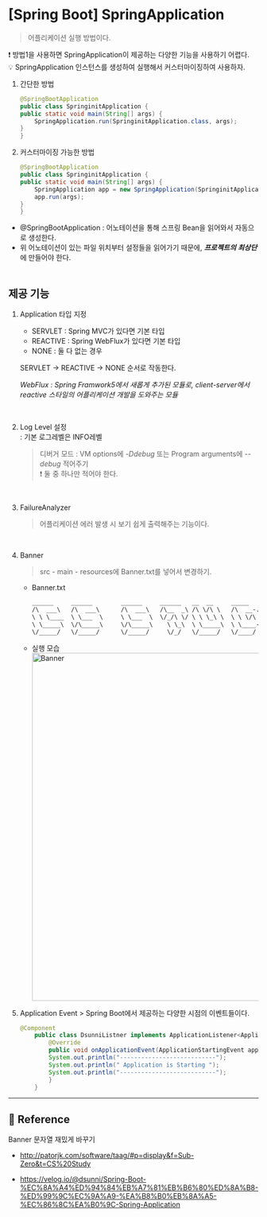 # [Spring Boot] SpringApplication

> 어플리케이션 실행 방법이다.

❗️ 방법1을 사용하면 SpringApplication이 제공하는 다양한 기능을 사용하기 어렵다.  
💡 SpringApplication 인스턴스를 생성하여 실행해서 커스터마이징하여 사용하자.

1. 간단한 방법

   ```java
   @SpringBootApplication
   public class SpringinitApplication {
   public static void main(String[] args) {
       SpringApplication.run(SpringinitApplication.class, args);
   }
   }
   ```

2. 커스터마이징 가능한 방법

   ```java
   @SpringBootApplication
   public class SpringinitApplication {
   public static void main(String[] args) {
       SpringApplication app = new SpringApplication(SpringinitApplication.class);
       app.run(args);
   }
   }
   ```

- @SpringBootApplication : 어노테이션을 통해 스프링 Bean을 읽어와서 자동으로 생성한다.
- 위 어노테이션이 있는 파일 위치부터 설정들을 읽어가기 때문에, <b>_프로젝트의 최상단_</b>에 만들어야 한다.
  <br/>
  <br/>

## 제공 기능

1.  Application 타입 지정

    - SERVLET : Spring MVC가 있다면 기본 타입
    - REACTIVE : Spring WebFlux가 있다면 기본 타입
    - NONE : 둘 다 없는 경우

    SERVLET -> REACTIVE -> NONE 순서로 작동한다.

    _WebFlux : Spring Framwork5에서 새롭게 추가된 모듈로, client-server에서 reactive 스타일의 어플리케이션 개발을 도와주는 모듈_

    <br>

2.  Log Level 설정  
     : 기본 로그레벨은 INFO레벨

    > 디버거 모드 : VM options에 _-Ddebug_ 또는 Program arguments에 _--debug_ 적어주기  
    > ❗️ 둘 중 하나만 적어야 한다.

<br>

3.  FailureAnalyzer

    > 어플리케이션 에러 발생 시 보기 쉽게 출력해주는 기능이다.

<br>

4.  Banner

    > src - main - resources에 Banner.txt를 넣어서 변경하기.

    - Banner.txt

      ```txt
      ______     ______        ______     ______   __  __     _____     __  __
      /\  ___\   /\  ___\      /\  ___\   /\__  _\ /\ \/\ \   /\  __-.  /\ \_\ \
      \ \ \____  \ \___  \     \ \___  \  \/_/\ \/ \ \ \_\ \  \ \ \/\ \ \ \____ \
      \ \_____\  \/\_____\     \/\_____\    \ \_\  \ \_____\  \ \____-  \/\_____\
      \/_____/   \/_____/      \/_____/     \/_/   \/_____/   \/____/   \/_____/
      ```

    - 실행 모습
      <img width="700" alt="Banner" src="https://user-images.githubusercontent.com/63037344/146664812-a530e511-fea6-4864-bf20-7d21c6b2f960.png">

5.  Application Event > Spring Boot에서 제공하는 다양한 시점의 이벤트들이다.

    ```java
    @Component
        public class DsunniListner implements ApplicationListener<ApplicationStartingEvent> {
            @Override
            public void onApplicationEvent(ApplicationStartingEvent applicationStartingEvent) {
            System.out.println("---------------------------");
            System.out.println(" Application is Starting ");
            System.out.println("---------------------------");
            }
        }

    ```

<hr/>

## 🔗 Reference

Banner 문자열 재밌게 바꾸기

- http://patorjk.com/software/taag/#p=display&f=Sub-Zero&t=CS%20Study

- https://velog.io/@dsunni/Spring-Boot-%EC%8A%A4%ED%94%84%EB%A7%81%EB%B6%80%ED%8A%B8-%ED%99%9C%EC%9A%A9-%EA%B8%B0%EB%8A%A5-%EC%86%8C%EA%B0%9C-Spring-Application
